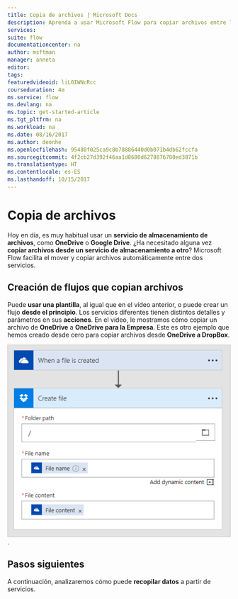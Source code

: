 ```yaml
---
title: Copia de archivos | Microsoft Docs
description: Aprenda a usar Microsoft Flow para copiar archivos entre los servicios.
services: 
suite: flow
documentationcenter: na
author: msftman
manager: anneta
editor: 
tags: 
featuredvideoid: liL0IWNcRcc
courseduration: 4m
ms.service: flow
ms.devlang: na
ms.topic: get-started-article
ms.tgt_pltfrm: na
ms.workload: na
ms.date: 08/16/2017
ms.author: deonhe
ms.openlocfilehash: 95480f025ca9c8b78886440d0b071b4db62fccfa
ms.sourcegitcommit: 4f2cb27d392f46aa1d8680d6278876780ed3871b
ms.translationtype: HT
ms.contentlocale: es-ES
ms.lasthandoff: 10/15/2017
---
```

# <a name="copy-files"></a>Copia de archivos
Hoy en día, es muy habitual usar un **servicio de almacenamiento de archivos**, como **OneDrive** o **Google Drive**.  ¿Ha necesitado alguna vez **copiar archivos desde un servicio de almacenamiento a otro**?  Microsoft Flow facilita el mover y copiar archivos automáticamente entre dos servicios.

## <a name="creating-flows-that-copy-files"></a>Creación de flujos que copian archivos
Puede **usar una plantilla**, al igual que en el vídeo anterior, o puede crear un flujo **desde el principio**.  Los servicios diferentes tienen distintos detalles y parámetros en sus **acciones**.  En el vídeo, le mostramos cómo copiar un archivo de **OneDrive** a **OneDrive para la Empresa**.  Este es otro ejemplo que hemos creado desde cero para copiar archivos desde **OneDrive a DropBox**.

![OneDrive a DropBox](./media/learning-copy-files/onedrive-to-dropbox.png).

## <a name="next-steps"></a>Pasos siguientes
A continuación, analizaremos cómo puede **recopilar datos** a partir de servicios.

